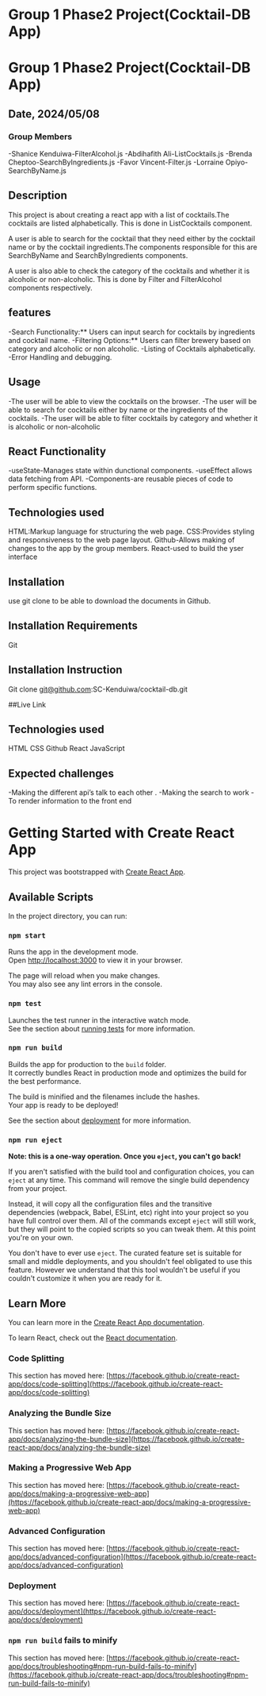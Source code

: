 # Group 1 Phase2 Project(Cocktail-DB App)
# Group 1 Phase2 Project(Cocktail-DB App)

## Date, 2024/05/08

### Group Members
-Shanice Kenduiwa-FilterAlcohol.js
-Abdihafith Ali-ListCocktails.js
-Brenda Cheptoo-SearchByIngredients.js
-Favor Vincent-Filter.js
-Lorraine Opiyo-SearchByName.js

## Description
This project is about creating a react app with a list of cocktails.The cocktails are listed alphabetically. This is done in ListCocktails component.

A user is able to search for the cocktail that they need either by the cocktail name or by the cocktail ingredients.The components responsible for this are SearchByName and SearchByIngredients components.

A user is also able to check the category of the cocktails and whether it is alcoholic or non-alcoholic. This is done by Filter and FilterAlcohol components respectively. 


## features
-Search Functionality:** Users can input search for cocktails by ingredients and cocktail name.
-Filtering Options:** Users can filter brewery based on category and alcoholic or non alcoholic.
-Listing of Cocktails alphabetically.
-Error Handling and debugging.

## Usage

-The user will be able to view the cocktails on the browser.
-The user will be able to search for cocktails either by name or the ingredients of the cocktails. 
-The user will be able to filter cocktails by category and whether it is alcoholic or non-alcoholic

## React Functionality

-useState-Manages state within dunctional components.
-useEffect allows data fetching from API.
-Components-are reusable pieces of code to perform specific functions.
## Technologies used
HTML:Markup language for structuring the web page.
CSS:Provides styling and responsiveness to the web page layout.
Github-Allows making of changes to the app by the group members.
React-used to build the yser interface

## Installation

use git clone to be able to download the documents in Github.

## Installation Requirements
Git

## Installation Instruction
Git clone git@github.com:SC-Kenduiwa/cocktail-db.git

##Live Link


## Technologies used
HTML
CSS
Github
React
JavaScript
## Expected challenges

-Making the different api’s  talk to each other .
-Making the search to work 
-To render information to the front end 


# Getting Started with Create React App

This project was bootstrapped with [Create React App](https://github.com/facebook/create-react-app).

## Available Scripts

In the project directory, you can run:

### `npm start`

Runs the app in the development mode.\
Open [http://localhost:3000](http://localhost:3000) to view it in your browser.

The page will reload when you make changes.\
You may also see any lint errors in the console.

### `npm test`

Launches the test runner in the interactive watch mode.\
See the section about [running tests](https://facebook.github.io/create-react-app/docs/running-tests) for more information.

### `npm run build`

Builds the app for production to the `build` folder.\
It correctly bundles React in production mode and optimizes the build for the best performance.

The build is minified and the filenames include the hashes.\
Your app is ready to be deployed!

See the section about [deployment](https://facebook.github.io/create-react-app/docs/deployment) for more information.

### `npm run eject`

**Note: this is a one-way operation. Once you `eject`, you can't go back!**

If you aren't satisfied with the build tool and configuration choices, you can `eject` at any time. This command will remove the single build dependency from your project.

Instead, it will copy all the configuration files and the transitive dependencies (webpack, Babel, ESLint, etc) right into your project so you have full control over them. All of the commands except `eject` will still work, but they will point to the copied scripts so you can tweak them. At this point you're on your own.

You don't have to ever use `eject`. The curated feature set is suitable for small and middle deployments, and you shouldn't feel obligated to use this feature. However we understand that this tool wouldn't be useful if you couldn't customize it when you are ready for it.

## Learn More

You can learn more in the [Create React App documentation](https://facebook.github.io/create-react-app/docs/getting-started).

To learn React, check out the [React documentation](https://reactjs.org/).

### Code Splitting

This section has moved here: [https://facebook.github.io/create-react-app/docs/code-splitting](https://facebook.github.io/create-react-app/docs/code-splitting)

### Analyzing the Bundle Size

This section has moved here: [https://facebook.github.io/create-react-app/docs/analyzing-the-bundle-size](https://facebook.github.io/create-react-app/docs/analyzing-the-bundle-size)

### Making a Progressive Web App

This section has moved here: [https://facebook.github.io/create-react-app/docs/making-a-progressive-web-app](https://facebook.github.io/create-react-app/docs/making-a-progressive-web-app)

### Advanced Configuration

This section has moved here: [https://facebook.github.io/create-react-app/docs/advanced-configuration](https://facebook.github.io/create-react-app/docs/advanced-configuration)

### Deployment

This section has moved here: [https://facebook.github.io/create-react-app/docs/deployment](https://facebook.github.io/create-react-app/docs/deployment)

### `npm run build` fails to minify

This section has moved here: [https://facebook.github.io/create-react-app/docs/troubleshooting#npm-run-build-fails-to-minify](https://facebook.github.io/create-react-app/docs/troubleshooting#npm-run-build-fails-to-minify)
